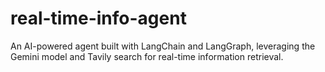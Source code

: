 # real-time-info-agent
An AI-powered agent built with LangChain and LangGraph, leveraging the Gemini model and Tavily search for real-time information retrieval.
